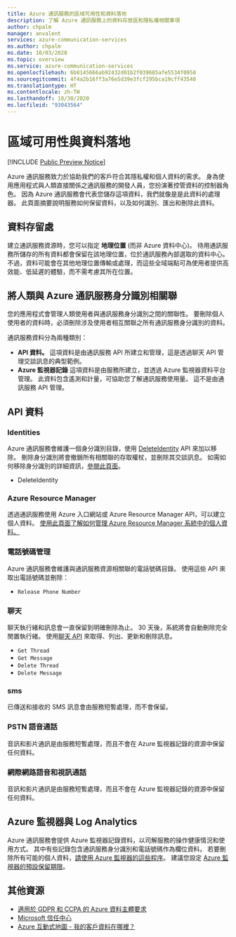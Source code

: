 ```yaml
---
title: Azure 通訊服務的區域可用性和資料落地
description: 了解 Azure 通訊服務上的資料存放區和隱私權相關事項
author: chpalm
manager: anvalent
services: azure-communication-services
ms.author: chpalm
ms.date: 10/03/2020
ms.topic: overview
ms.service: azure-communication-services
ms.openlocfilehash: 6b8145666ab92432d01b2f039685afe5534f0958
ms.sourcegitcommit: 4f4a2b16ff3a76e5d39e3fcf295bca19cff43540
ms.translationtype: HT
ms.contentlocale: zh-TW
ms.lasthandoff: 10/30/2020
ms.locfileid: "93043564"
---
```

# <a name="region-availability-and-data-residency"></a>區域可用性與資料落地

[!INCLUDE [Public Preview Notice](../includes/public-preview-include.md)]

Azure 通訊服務致力於協助我們的客戶符合其隱私權和個人資料的需求。 身為使用應用程式與人類直接關係之通訊服務的開發人員，您扮演著控管資料的控制器角色。 因為 Azure 通訊服務會代表您儲存這項資料，我們就像是是此資料的處理器。 此頁面摘要說明服務如何保留資料，以及如何識別、匯出和刪除此資料。

## <a name="data-residency"></a>資料存留處

建立通訊服務資源時，您可以指定 **地理位置** (而非 Azure 資料中心)。 待用通訊服務所儲存的所有資料都會保留在該地理位置，位於通訊服務內部選取的資料中心。 不過，資料可能會在其他地理位置傳輸或處理，而這些全域端點可為使用者提供高效能、低延遲的體驗，而不需考慮其所在位置。

## <a name="relating-humans-to-azure-communication-services-identities"></a>將人類與 Azure 通訊服務身分識別相關聯

您的應用程式會管理人類使用者與通訊服務身分識別之間的關聯性。 要刪除個人使用者的資料時，必須刪除涉及使用者相互關聯之所有通訊服務身分識別的資料。

通訊服務資料分為兩種類別：
- **API 資料。** 這項資料是由通訊服務 API 所建立和管理，這是透過聊天 API 管理交談訊息的典型範例。
- **Azure 監視器記錄** 這項資料是由服務所建立，並透過 Azure 監視器資料平台管理。 此資料包含遙測和計量，可協助您了解通訊服務使用量。 這不是由通訊服務 API 管理。

## <a name="api-data"></a>API 資料

### <a name="identities"></a>Identities

Azure 通訊服務會維護一個身分識別目錄，使用 [DeleteIdentity](https://docs.microsoft.com/rest/api/communication/communicationidentity/delete) API 來加以移除。 刪除身分識別將會撤銷所有相關聯的存取權杖，並刪除其交談訊息。 如需如何移除身分識別的詳細資訊，[參閱此頁面](../quickstarts/access-tokens.md)。

- DeleteIdentity

### <a name="azure-resource-manager"></a>Azure Resource Manager

透過通訊服務使用 Azure 入口網站或 Azure Resource Manager API，可以建立個人資料。 [使用此頁面了解如何管理 Azure Resource Manager 系統中的個人資料。](https://docs.microsoft.com/azure/azure-resource-manager/management/resource-manager-personal-data)

### <a name="telephone-number-management"></a>電話號碼管理

Azure 通訊服務會維護與通訊服務資源相關聯的電話號碼目錄。 使用這些 API 來取出電話號碼並刪除：
- `Release Phone Number`

### <a name="chat"></a>聊天

聊天執行緒和訊息會一直保留到明確刪除為止。 30 天後，系統將會自動刪除完全閒置執行緒。 使用[聊天 API](https://docs.microsoft.com/rest/api/communication/chat/deletechatmessage/deletechatmessage) 來取得、列出、更新和刪除訊息。

- `Get Thread`
- `Get Message`
- `Delete Thread`
- `Delete Message`

### <a name="sms"></a>sms

已傳送和接收的 SMS 訊息會由服務短暫處理，而不會保留。 

### <a name="pstn-voice-calling"></a>PSTN 語音通話

音訊和影片通訊是由服務短暫處理，而且不會在 Azure 監視器記錄的資源中保留任何資料。

### <a name="internet-voice-and-video-calling"></a>網際網路語音和視訊通話

音訊和影片通訊是由服務短暫處理，而且不會在 Azure 監視器記錄的資源中保留任何資料。

## <a name="azure-monitor-and-log-analytics"></a>Azure 監視器與 Log Analytics

Azure 通訊服務會提供 Azure 監視器記錄資料，以司解服務的操作健康情況和使用方式。 其中有些記錄包含通訊服務身分識別和電話號碼作為欄位資料。 若要刪除所有可能的個人資料，[請使用 Azure 監視器的這些程序](https://docs.microsoft.com/azure/azure-monitor/platform/personal-data-mgmt)。 建議您設定 [Azure 監視器的預設保留期限](https://docs.microsoft.com/azure/azure-monitor/platform/manage-cost-storage)。

## <a name="additional-resources"></a>其他資源

- [適用於 GDPR 和 CCPA 的 Azure 資料主體要求](https://docs.microsoft.com/microsoft-365/compliance/gdpr-dsr-azure?view=o365-worldwide&preserve-view=true)
- [Microsoft 信任中心](https://www.microsoft.com/trust-center/privacy/data-location)
- [Azure 互動式地圖 - 我的客戶資料在哪裡？](https://azuredatacentermap.azurewebsites.net/)